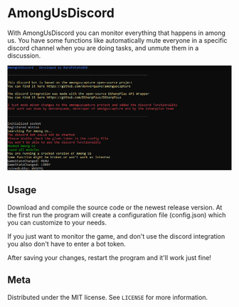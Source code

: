 # AmongUsDiscord

With AmongUsDiscord you can monitor everything that happens in among us.
You have some functions like automatically mute everyone in a specific discord
channel when you are doing tasks, and unmute them in a discussion.

![](header.png)

## Usage

Download and compile the source code or the newest release version.
At the first run the program will create a configuration file (config.json)
which you can customize to your needs.

If you just want to monitor the game, and don't use the discord integration
you also don't have to enter a bot token.

After saving your changes, restart the program and it'll work just fine!

## Meta

Distributed under the MIT license. See ``LICENSE`` for more information.
